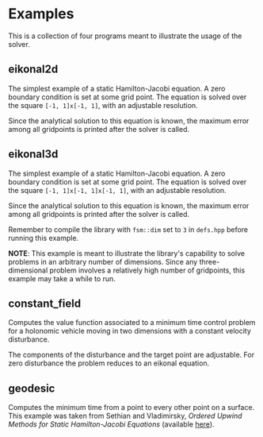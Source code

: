 Examples
===

This is a collection of four programs meant to illustrate the usage of the
solver.

eikonal2d
---

The simplest example of a static Hamilton-Jacobi equation.
A zero boundary condition is set at some grid point.
The equation is solved over the square `[-1, 1]x[-1, 1]`, with an adjustable
resolution.

Since the analytical solution to this equation is known, the maximum error among
all gridpoints is printed after the solver is called.

eikonal3d
---

The simplest example of a static Hamilton-Jacobi equation.
A zero boundary condition is set at some grid point.
The equation is solved over the square `[-1, 1]x[-1, 1]x[-1, 1]`, with an
adjustable resolution.

Since the analytical solution to this equation is known, the maximum error among
all gridpoints is printed after the solver is called.

Remember to compile the library with `fsm::dim` set to `3` in `defs.hpp` before
running this example.

**NOTE**: This example is meant to illustrate the library's capability to solve
problems in an arbitrary number of dimensions.
Since any three-dimensional problem involves a relatively high number of
gridpoints, this example may take a while to run.

constant_field
---

Computes the value function associated to a minimum time control problem for a
holonomic vehicle moving in two dimensions with a constant velocity disturbance.

The components of the disturbance and the target point are adjustable.
For zero disturbance the problem reduces to an eikonal equation.

geodesic
---

Computes the minimum time from a point to every other point on a surface.
This example was taken from Sethian and Vladimirsky, _Ordered Upwind Methods for
Static Hamilton-Jacobi Equations_ (available
[here](https://epubs.siam.org/doi/abs/10.1137/S0036142901392742)).

